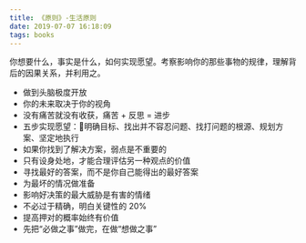 ```yaml
---
title: 《原则》-生活原则
date: 2019-07-07 16:18:09
tags: books
---
```

你想要什么，事实是什么，如何实现愿望。考察影响你的那些事物的规律，理解背后的因果关系，并利用之。

* 做到头脑极度开放
* 你的未来取决于你的视角
* 没有痛苦就没有收获，痛苦 + 反思 = 进步
* 五步实现愿望：明确目标、找出并不容忍问题、找打问题的根源、规划方案、坚定地执行
* 如果你找到了解决方案，弱点是不重要的
* 只有设身处地，才能合理评估另一种观点的价值
* 寻找最好的答案，而不是你自己能得出的最好答案
* 为最坏的情况做准备
* 影响好决策的最大威胁是有害的情绪
* 不必过于精确，明白关键性的 20% 
* 提高押对的概率始终有价值
* 先把“必做之事”做完，在做“想做之事”
